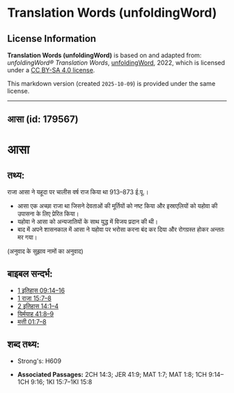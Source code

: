 # Translation Words (unfoldingWord)

## License Information

**Translation Words (unfoldingWord)** is based on and adapted from: _unfoldingWord® Translation Words_, [unfoldingWord](https://unfoldingword.org/utw), 2022, which is licensed under a [CC BY-SA 4.0 license](https://creativecommons.org/licenses/by-sa/4.0/legalcode.en).

This markdown version (created `2025-10-09`) is provided under the same license.



--------------------------------

## आसा (id: 179567)

आसा
===

तथ्य:
-----

राजा आसा ने यहूदा पर चालीस वर्ष राज किया था 913–873 ई.पू.।

* आसा एक अच्छा राजा था जिसने देवताओं की मूर्तियों को नष्ट किया और इस्राएलियों को यहोवा की उपासना के लिए प्रेरित किया।
* यहोवा ने आसा को अन्यजातियों के साथ युद्ध में विजय प्रदान की थी।
* बाद में अपने शासनकाल में आसा ने यहोवा पर भरोसा करना बंद कर दिया और रोगग्रस्त होकर अन्ततः मर गया।

(अनुवाद के सुझाव नामों का अनुवाद)

बाइबल सन्दर्भ:
--------------

* [1 इतिहास 09:14–16](https://ref.ly/1Chr0:0)
* [1 राजा 15:7–8](https://ref.ly/1Kgs0:0)
* [2 इतिहास 14:1–4](https://ref.ly/2Chr0:0)
* [यिर्मयाह 41:8–9](https://ref.ly/Jer41:8-Jer41:9)
* [मत्ती 01:7–8](https://ref.ly/Matt1:7-Matt1:8)

शब्द तथ्य:
----------

* Strong's: H609

* **Associated Passages:** 2CH 14:3; JER 41:9; MAT 1:7; MAT 1:8; 1CH 9:14–1CH 9:16; 1KI 15:7–1KI 15:8


